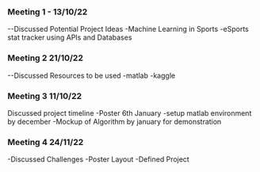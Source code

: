 ### Meeting 1 - 13/10/22

--Discussed Potential Project Ideas
-Machine Learning in Sports
-eSports stat tracker using APIs and Databases

### Meeting 2  21/10/22

--Discussed Resources to be used
-matlab
-kaggle

### Meeting 3 11/10/22

Discussed project timeline
-Poster 6th January
-setup matlab environment by december
-Mockup of Algorithm by january for demonstration

### Meeting 4 24/11/22

-Discussed Challenges
-Poster Layout
-Defined Project
